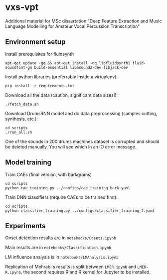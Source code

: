 # vxs-vpt

Additional material for MSc dissertation "Deep Feature Extraction and Music Language Modelling for Amateur Vocal Percussion Transcription"

## Environment setup

Install prerequisites for fluidsynth

```
apt-get update -qq && apt-get install -qq libfluidsynth1 fluid-soundfont-gm build-essential libasound2-dev libjack-dev
```

Install python libraries (preferrably inside a virtualenv):
```
pip install -r requirements.txt
```

Download all the data (caution, significant data sizes!):
```
./fetch_data.sh
```

Download DrumsRNN model and do data preprocessing (samples cutting, synthesis, etc.):
```
cd scripts
./run_all.sh
```
One of the sounds in 200 drums machines dataset is corrupted and should be deleted manually. You will see which in an IO error message.

## Model training
Train CAEs (final version, with barkgrams)
```
cd scripts
python cae_training.py ../configs/cae_training_bark.yaml
```
Train DNN classifiers (require CAEs to be trained first):
```
cd scripts
python classifier_training.py ../configs/classifier_training_2.yaml
```

## Experiments
Onset detection results are in `notebooks/Onsets.ipynb`

Main results are in `notebooks/Classification.ipynb`

LM influence analysis is in `notebooks/LMAnalysis.ipynb`

Replication of Mehrabi's results is split between `LMER.ipynb` and `LMER-R.ipynb`, the second requires R and R kernel for Jupyter to be installed.
